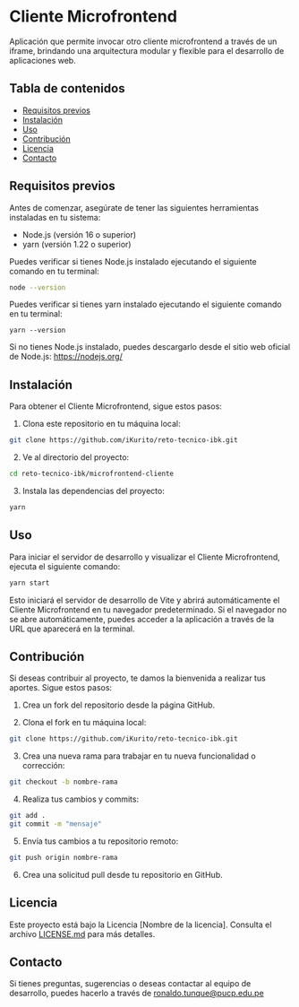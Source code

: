 # Cliente Microfrontend

Aplicación que permite invocar otro cliente microfrontend a través de un iframe, brindando una arquitectura modular y flexible para el desarrollo de aplicaciones web.

## Tabla de contenidos

- [Requisitos previos](#requisitos-previos)
- [Instalación](#instalación)
- [Uso](#uso)
- [Contribución](#contribución)
- [Licencia](#licencia)
- [Contacto](#contacto)

## Requisitos previos

Antes de comenzar, asegúrate de tener las siguientes herramientas instaladas en tu sistema:

- Node.js (versión 16 o superior)
- yarn (versión 1.22 o superior)

Puedes verificar si tienes Node.js instalado ejecutando el siguiente comando en tu terminal:

```bash
node --version
```

Puedes verificar si tienes yarn instalado ejecutando el siguiente comando en tu terminal:

```
yarn --version
```

Si no tienes Node.js instalado, puedes descargarlo desde el sitio web oficial de Node.js: https://nodejs.org/

## Instalación

Para obtener el Cliente Microfrontend, sigue estos pasos:

1. Clona este repositorio en tu máquina local:

```bash
git clone https://github.com/iKurito/reto-tecnico-ibk.git
```

2. Ve al directorio del proyecto:

```bash
cd reto-tecnico-ibk/microfrontend-cliente
```

3. Instala las dependencias del proyecto:

```bash
yarn
```

## Uso

Para iniciar el servidor de desarrollo y visualizar el Cliente Microfrontend, ejecuta el siguiente comando:

```bash
yarn start
```

Esto iniciará el servidor de desarrollo de Vite y abrirá automáticamente el Cliente Microfrontend en tu navegador predeterminado. Si el navegador no se abre automáticamente, puedes acceder a la aplicación a través de la URL que aparecerá en la terminal.

## Contribución

Si deseas contribuir al proyecto, te damos la bienvenida a realizar tus aportes. Sigue estos pasos:

1. Crea un fork del repositorio desde la página GitHub.

2. Clona el fork en tu máquina local:

```bash
git clone https://github.com/iKurito/reto-tecnico-ibk.git
```

3. Crea una nueva rama para trabajar en tu nueva funcionalidad o corrección:

```bash
git checkout -b nombre-rama
```

4. Realiza tus cambios y commits:

```bash
git add .
git commit -m "mensaje"
```

5. Envía tus cambios a tu repositorio remoto:

```bash
git push origin nombre-rama
```

6. Crea una solicitud pull desde tu repositorio en GitHub.

## Licencia

Este proyecto está bajo la Licencia [Nombre de la licencia]. Consulta el archivo <a href="https://github.com/iKurito/reto-tecnico-ibk/blob/main/LICENSE">LICENSE.md</a> para más detalles.

## Contacto

Si tienes preguntas, sugerencias o deseas contactar al equipo de desarrollo, puedes hacerlo a través de ronaldo.tunque@pucp.edu.pe

